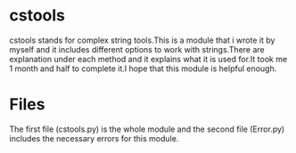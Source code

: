 # cstools
cstools stands for complex string tools.This is a module that i wrote it by myself and it includes different options to work with strings.There are explanation under each method
and it explains what it is used for.It took me 1 month and half to complete it.I hope that this module is helpful enough.
# Files
The first file (cstools.py) is the whole module and the second file (Error.py) includes the necessary errors for this module.
